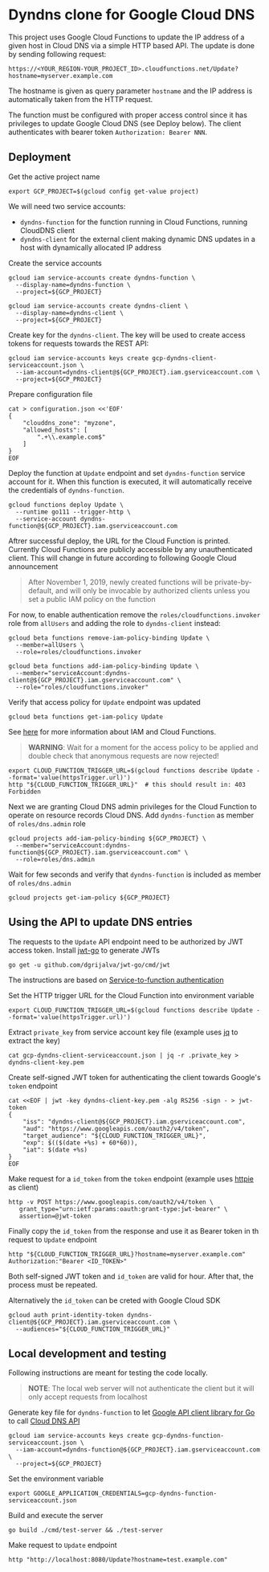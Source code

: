 
# Dyndns clone for Google Cloud DNS

This project uses Google Cloud Functions to update the IP address of a given
host in Cloud DNS via a simple HTTP based API.  The update is done by sending
following request:

    https://<YOUR_REGION-YOUR_PROJECT_ID>.cloudfunctions.net/Update?hostname=myserver.example.com

The hostname is given as query parameter `hostname` and the IP address is
automatically taken from the HTTP request.

The function must be configured with proper access control since it has
privileges to update Google Cloud DNS (see Deploy below). The client
authenticates with bearer token `Authorization: Bearer NNN`.


## Deployment

Get the active project name

```
export GCP_PROJECT=$(gcloud config get-value project)
```


We will need two service accounts:

* `dyndns-function` for the function running in Cloud Functions, running
   CloudDNS client
* `dyndns-client` for the external client making dynamic DNS updates in a host
   with dynamically allocated IP address


Create the service accounts

```
gcloud iam service-accounts create dyndns-function \
  --display-name=dyndns-function \
  --project=${GCP_PROJECT}

gcloud iam service-accounts create dyndns-client \
  --display-name=dyndns-client \
  --project=${GCP_PROJECT}
```


Create key for the `dyndns-client`.  The key will be used to create access tokens
for requests towards the REST API:

```
gcloud iam service-accounts keys create gcp-dyndns-client-serviceaccount.json \
  --iam-account=dyndns-client@${GCP_PROJECT}.iam.gserviceaccount.com \
  --project=${GCP_PROJECT}
```


Prepare configuration file

```
cat > configuration.json <<'EOF'
{
    "clouddns_zone": "myzone",
    "allowed_hosts": [
        ".+\\.example.com$"
    ]
}
EOF
```


Deploy the function at `Update` endpoint and set `dyndns-function` service
account for it.  When this function is executed, it will automatically receive
the credentials of `dyndns-function`.

```
gcloud functions deploy Update \
  --runtime go111 --trigger-http \
  --service-account dyndns-function@${GCP_PROJECT}.iam.gserviceaccount.com
```

Aftrer successful deploy, the URL for the Cloud Function is printed.
Currently Cloud Functions are publicly accessible by any unauthenticated client.
This will change in future according to following Google Cloud announcement

> After November 1, 2019, newly created functions will be private-by-default, and will only be invocable by authorized clients unless you set a public IAM policy on the function

For now, to enable authentication remove the `roles/cloudfunctions.invoker`
role from `allUsers` and adding the role to `dyndns-client` instead:

```
gcloud beta functions remove-iam-policy-binding Update \
  --member=allUsers \
  --role=roles/cloudfunctions.invoker

gcloud beta functions add-iam-policy-binding Update \
  --member="serviceAccount:dyndns-client@${GCP_PROJECT}.iam.gserviceaccount.com" \
  --role="roles/cloudfunctions.invoker"
```


Verify that access policy for `Update` endpoint was updated

```
gcloud beta functions get-iam-policy Update
```

See [here](https://cloud.google.com/functions/docs/securing/managing-access)
for more information about IAM and Cloud Functions.

> **WARNING**: Wait for a moment for the access policy to be applied and double check that anonymous requests are now rejected!

```
export CLOUD_FUNCTION_TRIGGER_URL=$(gcloud functions describe Update --format='value(httpsTrigger.url)')
http "${CLOUD_FUNCTION_TRIGGER_URL}"  # this should result in: 403 Forbidden
```


Next we are granting Cloud DNS admin privileges for the Cloud Function to
operate on resource records Cloud DNS.  Add `dyndns-function` as member of
`roles/dns.admin` role

```
gcloud projects add-iam-policy-binding ${GCP_PROJECT} \
  --member="serviceAccount:dyndns-function@${GCP_PROJECT}.iam.gserviceaccount.com" \
  --role=roles/dns.admin
```


Wait for few seconds and verify that `dyndns-function` is included as member
of `roles/dns.admin`

```
gcloud projects get-iam-policy ${GCP_PROJECT}
```


## Using the API to update DNS entries

The requests to the `Update` API endpoint need to be authorized by JWT
access token.  Install [jwt-go](https://github.com/dgrijalva/jwt-go) to
generate JWTs

```
go get -u github.com/dgrijalva/jwt-go/cmd/jwt
```


The instructions are based on
[Service-to-function authentication](https://cloud.google.com/functions/docs/securing/authenticating#service-to-function)

Set the HTTP trigger URL for the Cloud Function into environment variable

```
export CLOUD_FUNCTION_TRIGGER_URL=$(gcloud functions describe Update --format='value(httpsTrigger.url)')
```


Extract `private_key` from service account key file (example uses
[jq](https://stedolan.github.io/jq/) to extract the key)

```
cat gcp-dyndns-client-serviceaccount.json | jq -r .private_key > dyndns-client-key.pem
```


Create self-signed JWT token for authenticating the client towards Google's
`token` endpoint

```
cat <<EOF | jwt -key dyndns-client-key.pem -alg RS256 -sign - > jwt-token
{
    "iss": "dyndns-client@${GCP_PROJECT}.iam.gserviceaccount.com",
    "aud": "https://www.googleapis.com/oauth2/v4/token",
    "target_audience": "${CLOUD_FUNCTION_TRIGGER_URL}",
    "exp": $(($(date +%s) + 60*60)),
    "iat": $(date +%s)
}
EOF
```


Make request for a `id_token` from the `token` endpoint (example uses
[httpie](https://httpie.org/) as client)

```
http -v POST https://www.googleapis.com/oauth2/v4/token \
   grant_type="urn:ietf:params:oauth:grant-type:jwt-bearer" \
   assertion=@jwt-token
```


Finally copy the `id_token` from the response and use it as Bearer token in th
request to `Update` endpoint

```
http "${CLOUD_FUNCTION_TRIGGER_URL}?hostname=myserver.example.com" Authorization:"Bearer <ID_TOKEN>"
```


Both self-signed JWT token and `id_token` are valid for hour.  After that, the
process must be repeated.


Alternatively the `id_token` can be creted with Google Cloud SDK

```
gcloud auth print-identity-token dyndns-client@${GCP_PROJECT}.iam.gserviceaccount.com \
  --audiences="${CLOUD_FUNCTION_TRIGGER_URL}"
```


## Local development and testing

Following instructions are meant for testing the code locally.

> **NOTE**: The local web server will not authenticate the client but it will only accept requests from localhost


Generate key file for `dyndns-function` to let
[Google API client library for Go](https://cloud.google.com/dns/docs/libraries)
to call [Cloud DNS API](https://cloud.google.com/dns/docs/reference/v1/)

```
gcloud iam service-accounts keys create gcp-dyndns-function-serviceaccount.json \
  --iam-account=dyndns-function@${GCP_PROJECT}.iam.gserviceaccount.com \
  --project=${GCP_PROJECT}
```


Set the environment variable

```
export GOOGLE_APPLICATION_CREDENTIALS=gcp-dyndns-function-serviceaccount.json
```


Build and execute the server

```
go build ./cmd/test-server && ./test-server
```


Make request to `Update` endpoint

```
http "http://localhost:8080/Update?hostname=test.example.com"
```

